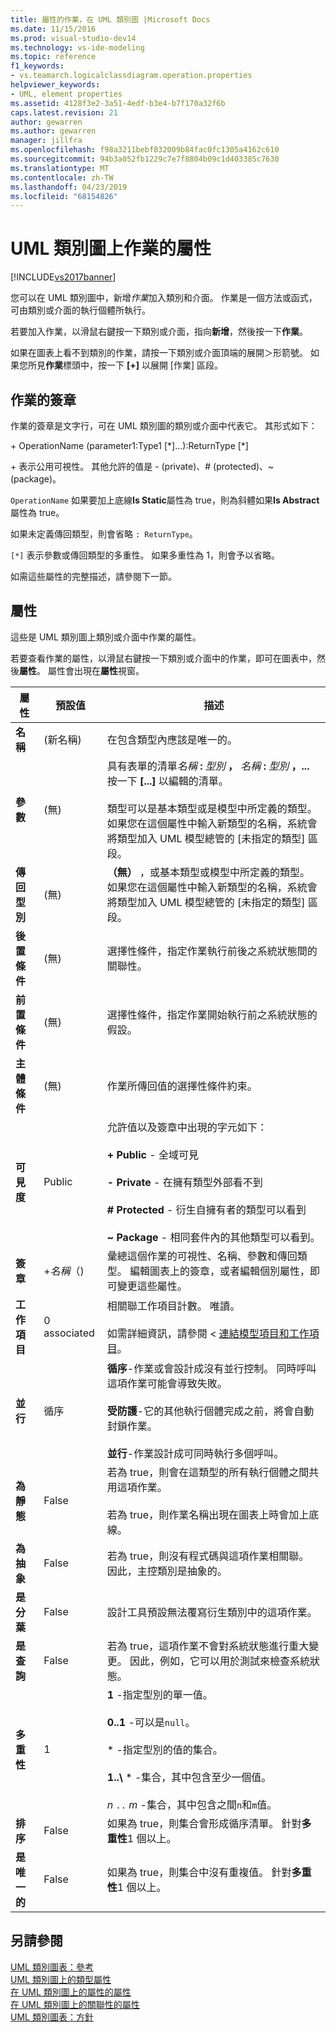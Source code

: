```yaml
---
title: 屬性的作業，在 UML 類別圖 |Microsoft Docs
ms.date: 11/15/2016
ms.prod: visual-studio-dev14
ms.technology: vs-ide-modeling
ms.topic: reference
f1_keywords:
- vs.teamarch.logicalclassdiagram.operation.properties
helpviewer_keywords:
- UML, element properties
ms.assetid: 4128f3e2-3a51-4edf-b3e4-b7f170a32f6b
caps.latest.revision: 21
author: gewarren
ms.author: gewarren
manager: jillfra
ms.openlocfilehash: f98a3211bebf832009b84fac0fc1305a4162c610
ms.sourcegitcommit: 94b3a052fb1229c7e7f8804b09c1d403385c7630
ms.translationtype: MT
ms.contentlocale: zh-TW
ms.lasthandoff: 04/23/2019
ms.locfileid: "68154826"
---
```

# <a name="properties-of-operations-on-uml-class-diagrams"></a>UML 類別圖上作業的屬性
[!INCLUDE[vs2017banner](../includes/vs2017banner.md)]

您可以在 UML 類別圖中，新增*作業*加入類別和介面。 作業是一個方法或函式，可由類別或介面的執行個體所執行。  

 若要加入作業，以滑鼠右鍵按一下類別或介面，指向**新增**，然後按一下**作業**。  

 如果在圖表上看不到類別的作業，請按一下類別或介面頂端的展開＞形箭號。 如果您所見**作業**標頭中，按一下 **[+]** 以展開 [作業] 區段。  

## <a name="signature-of-an-operation"></a>作業的簽章  
 作業的簽章是文字行，可在 UML 類別圖的類別或介面中代表它。 其形式如下：  

 \+ OperationName (parameter1:Type1 [*]...):ReturnType [\*]  

 \+ 表示公用可視性。 其他允許的值是 - (private)、# (protected)、~ (package)。  

 `OperationName` 如果要加上底線**Is Static**屬性為 true，則為斜體如果**Is Abstract**屬性為 true。  

 如果未定義傳回類型，則會省略 `: ReturnType`。  

 `[*]` 表示參數或傳回類型的多重性。 如果多重性為 1，則會予以省略。  

 如需這些屬性的完整描述，請參閱下一節。  

## <a name="properties"></a>屬性  
 這些是 UML 類別圖上類別或介面中作業的屬性。  

 若要查看作業的屬性，以滑鼠右鍵按一下類別或介面中的作業，即可在圖表中，然後**屬性**。 屬性會出現在**屬性**視窗。  

|      屬性       |   預設值    |                                                                                                                                                                                 描述                                                                                                                                                                                 |
|---------------------|--------------|-----------------------------------------------------------------------------------------------------------------------------------------------------------------------------------------------------------------------------------------------------------------------------------------------------------------------------------------------------------------------------|
|      **名稱**       | (新名稱) |                                                                                                                                                                在包含類型內應該是唯一的。                                                                                                                                                                 |
|   **參數**    |    (無)    |      具有表單的清單<em>名稱</em> **:** <em>型別</em> **，** <em>名稱</em> **:** <em>型別</em> **，...** 按一下  **[...]** 以編輯的清單。<br /><br /> 類型可以是基本類型或是模型中所定義的類型。 如果您在這個屬性中輸入新類型的名稱，系統會將類型加入 UML 模型總管的 [未指定的類型]  區段。      |
|   **傳回型別**   |    (無)    |                                                                               **（無）** ，或基本類型或模型中所定義的類型。 如果您在這個屬性中輸入新類型的名稱，系統會將類型加入 UML 模型總管的 [未指定的類型]  區段。                                                                                |
| **後置條件**  |    (無)    |                                                                                                                         選擇性條件，指定作業執行前後之系統狀態間的關聯性。                                                                                                                         |
|  **前置條件**  |    (無)    |                                                                                                                            選擇性條件，指定作業開始執行前之系統狀態的假設。                                                                                                                            |
| **主體條件** |    (無)    |                                                                                                                                                       作業所傳回值的選擇性條件約束。                                                                                                                                                       |
|   **可見度**    |    Public    |                  允許值以及簽章中出現的字元如下：<br /><br /> **+ Public** - 全域可見<br /><br /> **- Private** - 在擁有類型外部看不到<br /><br /> **# Protected** - 衍生自擁有者的類型可以看到<br /><br /> **~ Package** - 相同套件內的其他類型可以看到。                   |
|    **簽章**    |  +*名稱*（)   |                                                                                      彙總這個作業的可視性、名稱、參數和傳回類型。 編輯圖表上的簽章，或者編輯個別屬性，即可變更這些屬性。                                                                                      |
|   **工作項目**    | 0 associated |                                                                                                  相關聯工作項目計數。 唯讀。<br /><br /> 如需詳細資訊，請參閱 <<c0> [ 連結模型項目和工作項目](../modeling/link-model-elements-and-work-items.md)。                                                                                                  |
|   **並行**   |  循序  | **循序**-作業或會設計成沒有並行控制。 同時呼叫這項作業可能會導致失敗。<br /><br /> **受防護**-它的其他執行個體完成之前，將會自動封鎖作業。<br /><br /> **並行**-作業設計成可同時執行多個呼叫。 |
|    **為靜態**    |    False     |                                                                                                  若為 true，則會在這類型的所有執行個體之間共用這項作業。<br /><br /> 若為 true，則作業名稱出現在圖表上時會加上底線。                                                                                                   |
|   **為抽象**   |    False     |                                                                                                                                        若為 true，則沒有程式碼與這項作業相關聯。 因此，主控類別是抽象的。                                                                                                                                         |
|     **是分葉**     |    False     |                                                                                                                                              設計工具預設無法覆寫衍生類別中的這項作業。                                                                                                                                              |
|    **是查詢**     |    False     |                                                                                                 若為 true，這項作業不會對系統狀態進行重大變更。 因此，例如，它可以用於測試來檢查系統狀態。                                                                                                  |
|  **多重性**   |      1       |                                 **1** -指定型別的單一值。<br /><br /> **0..1** -可以是`null`。<br /><br /> \* -指定型別的值的集合。<br /><br /> **1..\\**  \* -集合，其中包含至少一個值。<br /><br /> *n* `..` *m* -集合，其中包含之間`n`和`m`值。                                  |
|   **排序**    |    False     |                                                                                                                                             如果為 true，則集合會形成循序清單。 針對**多重性**1 個以上。                                                                                                                                              |
|    **是唯一的**    |    False     |                                                                                                                                         如果為 true，則集合中沒有重複值。 針對**多重性**1 個以上。                                                                                                                                         |

## <a name="see-also"></a>另請參閱  
 [UML 類別圖表：參考](../modeling/uml-class-diagrams-reference.md)   
 [UML 類別圖上的類型屬性](../modeling/properties-of-types-on-uml-class-diagrams.md)   
 [在 UML 類別圖上的屬性的屬性](../modeling/properties-of-attributes-on-uml-class-diagrams.md)   
 [在 UML 類別圖上的關聯性的屬性](../modeling/properties-of-associations-on-uml-class-diagrams.md)   
 [UML 類別圖表：方針](../modeling/uml-class-diagrams-guidelines.md)
